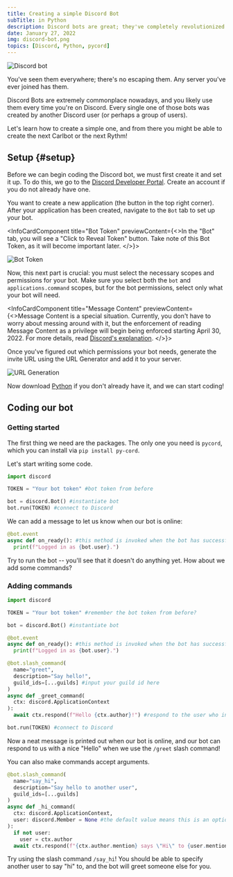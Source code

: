 ```yaml
---
title: Creating a simple Discord Bot
subTitle: in Python
description: Discord bots are great; they've completely revolutionized the way people use Discord. Although it can seem difficult to begin creating one, it's actually quite simple if you know what is necessary and important. 
date: January 27, 2022
img: discord-bot.png
topics: [Discord, Python, pycord]
---
```


![Discord bot](/assets/images/discord-bot.png "Discord bot")

You've seen them everywhere; there's no escaping them. Any server you've ever joined has them. 

Discord Bots are extremely commonplace nowadays, and you likely use them every time you're on Discord. Every single one of those bots was created by another Discord user (or perhaps a group of users). 

Let's learn how to create a simple one, and from there you might be able to create the next Carlbot or the next Rythm!

## Setup {#setup}

Before we can begin coding the Discord bot, we must first create it and set it up. To do this, we go to the <a href='https://discord.com/developers/applications' target='_blank'>Discord Developer Portal</a>. Create an account if you do 
not already have one. 

<!-- ![New application](/assets/images/discord-bot/create-new-app.png "Create new application") -->
You want to create a new application (the button in the top right corner). After your application has been created, navigate to the `Bot` tab to set up your bot.

<InfoCardComponent title="Bot Token" previewContent={<>In the "Bot" tab, you will see a "Click to Reveal Token" button. Take note of this Bot Token, as it will become important later.
</>}>

![Bot Token](/assets/images/discord-bot/bot-token.png "Bot Token")

</InfoCardComponent>


Now, this next part is crucial: you must select the necessary scopes and permissions for your bot. Make sure you select both 
the `bot` and `applications.command` scopes, but for the bot permissions, select only what your bot will need. 

<InfoCardComponent title="Message Content" previewContent={<>Message Content is a special situation. Currently, you don't have to worry about messing around with it, but the enforcement of reading Message Content as a privilege will begin being enforced starting April 30, 2022. For more details, read <a href='https://support.discord.com/hc/en-us/articles/360040720412' target='_blank'>Discord's explanation</a>.
</>}>
</InfoCardComponent>

Once you've figured out which permissions your bot needs, generate the invite URL using the URL Generator and add it to your server.

![URL Generation](/assets/images/discord-bot/url-generator.png "URL Generation")

Now download <a href="https://www.python.org" target="_blank">Python</a> if you don't already have it, and we can start coding!

## Coding our bot

### Getting started

The first thing we need are the packages. The only one you need is `pycord`, which you can install via `pip install py-cord`.

Let's start writing some code.

```py
import discord

TOKEN = "Your bot token" #bot token from before

bot = discord.Bot() #instantiate bot
bot.run(TOKEN) #connect to Discord
```

We can add a message to let us know when our bot is online:

```py
@bot.event
async def on_ready(): #this method is invoked when the bot has successfully connected
  print(f"Logged in as {bot.user}.")
```

Try to run the bot -- you'll see that it doesn't do anything yet. How about we add some commands?

### Adding commands

```py
import discord

TOKEN = "Your bot token" #remember the bot token from before?

bot = discord.Bot() #instantiate bot

@bot.event
async def on_ready(): #this method is invoked when the bot has successfully connected
  print(f"Logged in as {bot.user}.")

@bot.slash_command(
  name="greet",
  description="Say hello!",
  guild_ids=[...guilds] #input your guild id here
)
async def _greet_command(
  ctx: discord.ApplicationContext
):
  await ctx.respond(f"Hello {ctx.author}!") #respond to the user who invoked the command

bot.run(TOKEN) #connect to Discord
```

Now a neat message is printed out when our bot is online, and our bot can respond to us with a nice "Hello" when we use the `/greet` slash command!

You can also make commands accept arguments.

```py
@bot.slash_command(
  name="say_hi",
  description="Say hello to another user",
  guild_ids=[...guilds]
)
async def _hi_command(
  ctx: discord.ApplicationContext,
  user: discord.Member = None #the default value means this is an optional argument
):
  if not user:
    user = ctx.author
  await ctx.respond(f"{ctx.author.mention} says \"Hi\" to {user.mention}")
```

Try using the slash command `/say_hi`! You should be able to specify another user to say "hi" to, and the bot will greet someone else for you. 



